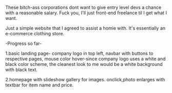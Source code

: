 These bitch-ass corporations dont want to give entry level devs a chance with a reasonable salary. Fuck you, I'll just front-end freelance til I get what I want.


Just a simple website that I agreed to assist a homie with. It's essentially an e-commerce clothing store.

-Progress so far-

1.basic landing page- company logo in top left, navbar with buttons to respective pages, mouse color hover-since company logo uses a white and black color scheme, the cleanest look to me would be a white background with black text.

2.homepage with slideshow gallery for images. onclick,photo enlarges with textbar for item name and price.
